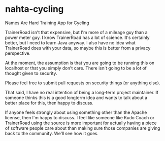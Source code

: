 # nahta-cycling
Names Are Hard Training App for Cycling

TrainerRoad isn't that expensive, but I'm more of a mileage guy than a power meter guy. I know TrainerRoad has a lot of science. It's certainly better, but I need to learn Java anyway. I also have no idea what TrainerRoad does with your data, so maybe this is better from a privacy perspective.

At the moment, the assumption is that you are going to be running this on localhost or that you simply don't care. There isn't going to be a lot of thought given to security. 

Please feel free to submit pull requests on security things (or anything else).

That said, I have no real intention of being a long-term project maintainer. If someone thinks this is a good longterm idea and wants to talk about a better place for this, then happy to discuss.

If anyone feels strongly about using something other than the Apache license, then I'm happy to discuss. I feel like someone like Kudo Coach or TrainerRoad using the source is more important for actually having a piece of software people care about than making sure those companies are giving back to the community. We'll see how it goes. 
